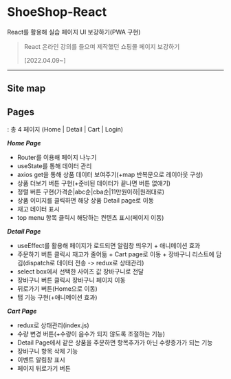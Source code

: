 # ShoeShop-React
React를 활용해 실습 페이지 UI 보강하기(PWA 구현)
> React 온라인 강의를 들으며 제작했던 쇼핑몰 페이지 보강하기
> 
> [2022.04.09~]

***
## Site map


## Pages
: 총 4 페이지 (Home | Detail | Cart | Login)

***Home Page***
* Router를 이용해 페이지 나누기
* useState를 통해 데이터 관리
* axios get을 통해 상품 데이터 보여주기(+map 반복문으로 레이아웃 구성)
* 상품 더보기 버튼 구현(+준비된 데이터가 끝나면 버튼 없애기)
* 정렬 버튼 구현(가격순|abc순|cba순|11만원이하|원래대로)
* 상품 이미지를 클릭하면 해당 상품 Detail page로 이동
* 재고 데이터 표시
* top menu 항목 클릭시 해당하는 컨텐츠 표시(페이지 이동)

***Detail Page***
* useEffect를 활용해 페이지가 로드되면 알림창 띄우기 + 애니메이션 효과
* 주문하기 버튼 클릭시 재고가 줄어듦 + Cart page로 이동 + 장바구니 리스트에 담김(dispatch로 데이터 전송 -> redux로 상태관리)
* select box에서 선택한 사이즈 값 장바구니로 전달
* 장바구니 버튼 클릭시 장바구니 페이지 이동
* 뒤로가기 버튼(Home으로 이동)
* 탭 기능 구현(+애니메이션 효과)

***Cart Page***
* redux로 상태관리(index.js)
* 수량 변경 버튼(+수량이 음수가 되지 않도록 조절하는 기능)
* Detail Page에서 같은 상품을 주문하면 항목추가가 아닌 수량증가가 되는 기능
* 장바구니 항목 삭제 기능
* 이벤트 알림창 표시
* 페이지 뒤로가기 버튼

